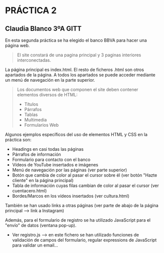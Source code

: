 # PRÁCTICA 2 
## Claudia Blanco 3ºA GITT

En esta segunda práctica se ha elegido el banco BBVA para hacer una página web.
>El site constará de una pagina principal y 3 paginas interiores interconectadas.

La página principal es index.html. El resto de ficheros .html son otros apartados de la página.
A todos los apartados se puede acceder mediante un menú de navegación en la parte superior.

> Los documentos web que componen el site deben contener elementos diversos de HTML:
>- Títulos
>- Párrafos
>- Tablas
>- Multimedia
>- Formularios Web

Algunos ejemplos específicos del uso de elementos HTML y CSS en la práctica son:
- Headings en casi todas las páginas
- Párrafos de información
- Formulario para contacto con el banco
- Vídeos de YouTube insertados e imágenes
- Menú de navegación por las páginas (ver parte superior)
- Botón que cambia de color al pasar el cursor sobre él (ver botón "Hazte cliente" en la página principal)
- Tabla de información cuyas filas cambian de color al pasar el cursor (ver cuentacero.html)
- Bordes/Marcos en los vídeos insertados (ver cultura.html)

También se han usado links a otras páginas (ver parte de abajo de la página principal --> link a Instagram)

Además, para el formulario de registro se ha utilizado JavaScript para el "envío" de datos (ventana pop-up).
- Ver registro.js --> en este fichero se han utilizado funciones de validación de campos del formulario, regular
expressions de JavaScript para validar un email...